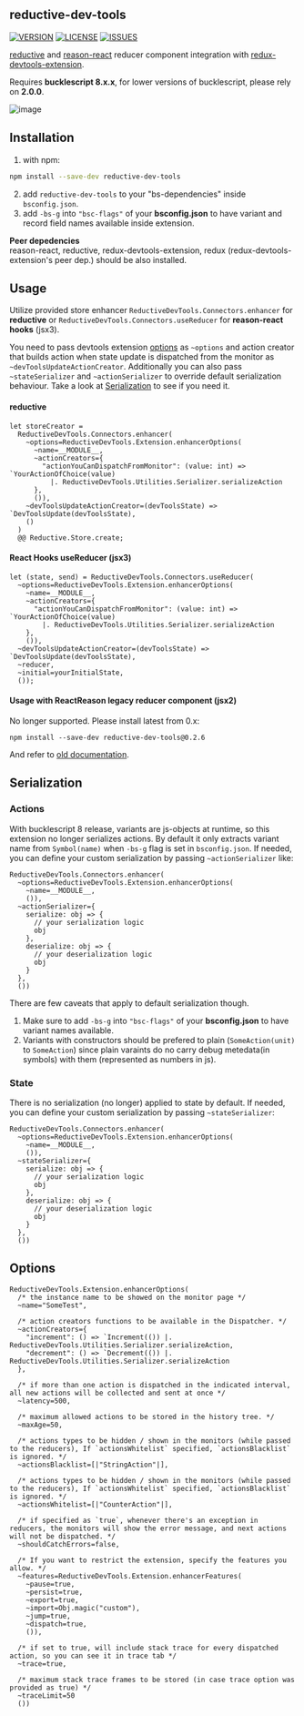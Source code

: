 ## reductive-dev-tools

[![VERSION](https://img.shields.io/npm/v/reductive-dev-tools)](https://www.npmjs.com/package/reductive-dev-tools)
[![LICENSE](https://img.shields.io/github/license/ambientlight/reductive-dev-tools)](https://github.com/ambientlight/reductive-dev-tools/blob/master/LICENSE)
[![ISSUES](https://img.shields.io/github/issues/ambientlight/reductive-dev-tools)](https://github.com/ambientlight/reductive-dev-tools/issues)

[reductive](https://github.com/reasonml-community/reductive) and [reason-react](https://github.com/reasonml/reason-react) reducer component integration with [redux-devtools-extension](https://github.com/zalmoxisus/redux-devtools-extension).

Requires **bucklescript 8.x.x**, for lower versions of bucklescript, please rely on **2.0.0**.


![image](assets/demo.gif)

## Installation 

1. with npm: 
  ```bash
  npm install --save-dev reductive-dev-tools
  ```

2. add `reductive-dev-tools` to your "bs-dependencies" inside `bsconfig.json`.
3. add `-bs-g` into `"bsc-flags"` of your **bsconfig.json** to have variant and record field names available inside extension.

**Peer depedencies**  
reason-react, reductive, redux-devtools-extension, redux (redux-devtools-extension's peer dep.) should be also installed.

## Usage
Utilize provided store enhancer `ReductiveDevTools.Connectors.enhancer` for **reductive** or `ReductiveDevTools.Connectors.useReducer` for **reason-react hooks** (jsx3). 

You need to pass devtools extension [options](#options) as `~options` and action creator that builds action when state update is dispatched from the monitor as `~devToolsUpdateActionCreator`. Additionally you can also pass `~stateSerializer` and `~actionSerializer` to override default serialization behaviour. Take a look at [Serialization](#serialization) to see if you need it.

#### reductive

```reason
let storeCreator = 
  ReductiveDevTools.Connectors.enhancer(
    ~options=ReductiveDevTools.Extension.enhancerOptions(
      ~name=__MODULE__, 
      ~actionCreators={
        "actionYouCanDispatchFromMonitor": (value: int) => `YourActionOfChoice(value)
          |. ReductiveDevTools.Utilities.Serializer.serializeAction
      },
      ()),
    ~devToolsUpdateActionCreator=(devToolsState) => `DevToolsUpdate(devToolsState),
    ()
  ) 
  @@ Reductive.Store.create;
```

#### React Hooks useReducer (jsx3)

```reason
let (state, send) = ReductiveDevTools.Connectors.useReducer(
  ~options=ReductiveDevTools.Extension.enhancerOptions(
    ~name=__MODULE__, 
    ~actionCreators={
      "actionYouCanDispatchFromMonitor": (value: int) => `YourActionOfChoice(value)
        |. ReductiveDevTools.Utilities.Serializer.serializeAction
    },
    ()),
  ~devToolsUpdateActionCreator=(devToolsState) => `DevToolsUpdate(devToolsState),
  ~reducer,
  ~initial=yourInitialState,
  ());
```

#### Usage with ReactReason legacy reducer component (jsx2)

No longer supported. Please install latest from 0.x:

```
npm install --save-dev reductive-dev-tools@0.2.6
```

And refer to [old documentation](https://github.com/ambientlight/reductive-dev-tools/blob/dac77af64763d1aaed584a405c8caeb8b8597272/README.md#usage-with-reactreason-reducer-component).

## Serialization

### Actions
With bucklescript 8 release, variants are js-objects at runtime, so this extension no longer serializes actions. By default it only extracts variant name from `Symbol(name)` when `-bs-g` flag is set in `bsconfig.json`.  If needed, you can define your custom serialization by passing `~actionSerializer` like:

```reason
ReductiveDevTools.Connectors.enhancer(
  ~options=ReductiveDevTools.Extension.enhancerOptions(
    ~name=__MODULE__, 
    ()),
  ~actionSerializer={
    serialize: obj => {
      // your serialization logic
      obj
    },
    deserialize: obj => {
      // your deserialization logic
      obj
    }
  },
  ())
```

There are few caveats that apply to default serialization though.

1. Make sure to add `-bs-g` into `"bsc-flags"` of your **bsconfig.json** to have variant names available.
2. Variants with constructors should be prefered to plain (`SomeAction(unit)` to `SomeAction`) since plain varaints do no carry debug metedata(in symbols) with them (represented as numbers in js).

### State

There is no serialization (no longer) applied to state by default. If needed, you can define your custom serialization by passing `~stateSerializer`:

```reason
ReductiveDevTools.Connectors.enhancer(
  ~options=ReductiveDevTools.Extension.enhancerOptions(
    ~name=__MODULE__, 
    ()),
  ~stateSerializer={
    serialize: obj => {
      // your serialization logic
      obj
    },
    deserialize: obj => {
      // your deserialization logic
      obj
    }
  },
  ())
```

## Options

```reason
ReductiveDevTools.Extension.enhancerOptions(
  /* the instance name to be showed on the monitor page */
  ~name="SomeTest",
  
  /* action creators functions to be available in the Dispatcher. */
  ~actionCreators={
    "increment": () => `Increment(()) |. ReductiveDevTools.Utilities.Serializer.serializeAction,
    "decrement": () => `Decrement(()) |. ReductiveDevTools.Utilities.Serializer.serializeAction
  },
  
  /* if more than one action is dispatched in the indicated interval, all new actions will be collected and sent at once */
  ~latency=500,
  
  /* maximum allowed actions to be stored in the history tree. */
  ~maxAge=50,
  
  /* actions types to be hidden / shown in the monitors (while passed to the reducers), If `actionsWhitelist` specified, `actionsBlacklist` is ignored. */
  ~actionsBlacklist=[|"StringAction"|],
  
  /* actions types to be hidden / shown in the monitors (while passed to the reducers), If `actionsWhitelist` specified, `actionsBlacklist` is ignored. */
  ~actionsWhitelist=[|"CounterAction"|],
  
  /* if specified as `true`, whenever there's an exception in reducers, the monitors will show the error message, and next actions will not be dispatched. */
  ~shouldCatchErrors=false,
  
  /* If you want to restrict the extension, specify the features you allow. */
  ~features=ReductiveDevTools.Extension.enhancerFeatures(
    ~pause=true,
    ~persist=true,
    ~export=true,
    ~import=Obj.magic("custom"),
    ~jump=true,
    ~dispatch=true,
    ()),

  /* if set to true, will include stack trace for every dispatched action, so you can see it in trace tab */
  ~trace=true,

  /* maximum stack trace frames to be stored (in case trace option was provided as true) */
  ~traceLimit=50
  ())
```